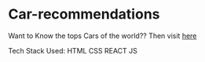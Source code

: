 # Car-recommendations
Want to Know the tops Cars of the world??
Then visit [here](https://csb-mv01mt.netlify.app/)


Tech Stack Used:
HTML 
CSS
REACT JS
